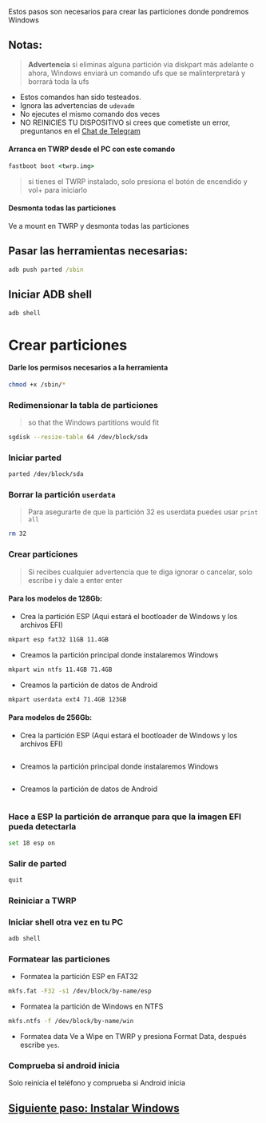 Estos pasos son necesarios para crear las particiones donde pondremos Windows

## Notas:
> **Advertencia** si eliminas alguna partición via diskpart más adelante o ahora, Windows enviará un comando ufs que se malinterpretará y borrará toda la ufs
- Estos comandos han sido testeados.
- Ignora las advertencias de `udevadm`
- No ejecutes el mismo comando dos veces
- NO REINICIES TU DISPOSITIVO si crees que cometiste un error, preguntanos en el [Chat de Telegram](https://t.me/winonvayu)

#### Arranca en TWRP desde el PC con este comando
```cmd
fastboot boot <twrp.img>
```
> si tienes el TWRP instalado, solo presiona el botón de encendido y vol+ para iniciarlo

#### Desmonta todas las particiones
Ve a mount en TWRP y desmonta todas las particiones

## Pasar las herramientas necesarias:
```cmd
adb push parted /sbin
```

## Iniciar ADB shell
```cmd
adb shell
```

# Crear particiones
#### Darle los permisos necesarios a la herramienta
```sh
chmod +x /sbin/*
```

### Redimensionar la tabla de particiones
> so that the Windows partitions would fit
```sh
sgdisk --resize-table 64 /dev/block/sda
```

### Iniciar parted
```sh
parted /dev/block/sda
```


### Borrar la partición `userdata` 
>Para asegurarte de que la partición 32 es userdata puedes usar
>  `print all`
```sh
rm 32
```

### Crear particiones
> Si recibes cualquier advertencia que te diga ignorar o cancelar, solo escribe i y dale a enter enter

#### Para los modelos de 128Gb:

- Crea la partición ESP (Aqui estará el bootloader de Windows y los archivos EFI)
```sh
mkpart esp fat32 11GB 11.4GB
```

- Creamos la partición principal donde instalaremos Windows
```sh
mkpart win ntfs 11.4GB 71.4GB
```

- Creamos la partición de datos de Android
```sh
mkpart userdata ext4 71.4GB 123GB
```


#### Para modelos de 256Gb:

- Crea la partición ESP (Aqui estará el bootloader de Windows y los archivos EFI)
```sh

```

- Creamos la partición principal donde instalaremos Windows
```sh

```

- Creamos la partición de datos de Android
```sh

```


### Hace a ESP la partición de arranque para que la imagen EFI pueda detectarla
```sh
set 18 esp on
```

### Salir de parted
```sh
quit
```

### Reiniciar a TWRP

### Iniciar shell otra vez en tu PC
```cmd
adb shell
```

### Formatear las particiones
-  Formatea la partición ESP en FAT32
```sh
mkfs.fat -F32 -s1 /dev/block/by-name/esp
```

-  Formatea la partición de Windows en NTFS
```sh
mkfs.ntfs -f /dev/block/by-name/win
```

- Formatea data
Ve a Wipe en TWRP y presiona Format Data, 
después escribe `yes`.

### Comprueba si android inicia
Solo reinicia el teléfono y comprueba si Android inicia


## [Siguiente paso: Instalar Windows](/guide/Español/2-instalacion-es.md)
